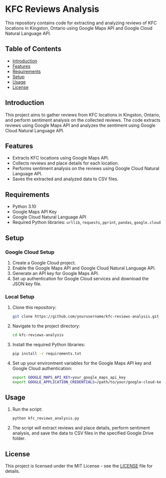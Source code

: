 # KFC Reviews Analysis

This repository contains code for extracting and analyzing reviews of KFC locations in Kingston, Ontario using Google Maps API and Google Cloud Natural Language API.

## Table of Contents
- [Introduction](#introduction)
- [Features](#features)
- [Requirements](#requirements)
- [Setup](#setup)
- [Usage](#usage)
- [License](#license)

## Introduction
This project aims to gather reviews from KFC locations in Kingston, Ontario, and perform sentiment analysis on the collected reviews. The code extracts reviews using Google Maps API and analyzes the sentiment using Google Cloud Natural Language API.

## Features
- Extracts KFC locations using Google Maps API.
- Collects reviews and place details for each location.
- Performs sentiment analysis on the reviews using Google Cloud Natural Language API.
- Saves the extracted and analyzed data to CSV files.

## Requirements
- Python 3.10
- Google Maps API Key
- Google Cloud Natural Language API
- Required Python libraries: `urllib`, `requests`, `pprint`, `pandas`, `google.cloud`

## Setup

### Google Cloud Setup
1. Create a Google Cloud project.
2. Enable the Google Maps API and Google Cloud Natural Language API.
3. Generate an API key for Google Maps API.
4. Set up authentication for Google Cloud services and download the JSON key file.

### Local Setup
1. Clone this repository:
    ```bash
    git clone https://github.com/yourusername/kfc-reviews-analysis.git
    ```
2. Navigate to the project directory:
    ```bash
    cd kfc-reviews-analysis
    ```
3. Install the required Python libraries:
    ```bash
    pip install -r requirements.txt
    ```
4. Set up your environment variables for the Google Maps API key and Google Cloud authentication:
    ```bash
    export GOOGLE_MAPS_API_KEY=your_google_maps_api_key
    export GOOGLE_APPLICATION_CREDENTIALS=/path/to/your/google-cloud-key.json
    ```

## Usage
1. Run the script:
    ```bash
    python kfc_reviews_analysis.py
    ```
2. The script will extract reviews and place details, perform sentiment analysis, and save the data to CSV files in the specified Google Drive folder.

## License
This project is licensed under the MIT License - see the [LICENSE](LICENSE) file for details.
